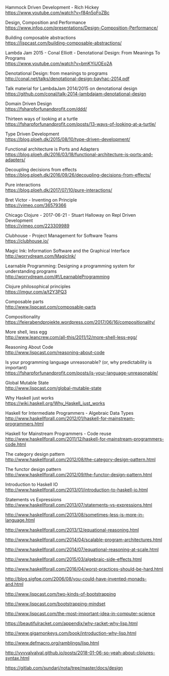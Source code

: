 Hammock Driven Development - Rich Hickey <br>
https://www.youtube.com/watch?v=f84n5oFoZBc

Design, Composition and Performance <br>
https://www.infoq.com/presentations/Design-Composition-Performance/

Building composable abstractions <br>
https://lispcast.com/building-composable-abstractions/

Lambda Jam 2015 - Conal Elliott - Denotational Design: From Meanings To Programs <br>
https://www.youtube.com/watch?v=bmKYiUOEo2A

Denotational Design: from meanings to programs <br>
http://conal.net/talks/denotational-design-bayhac-2014.pdf

Talk material for LambdaJam 2014/2015 on denotational design  <br>
https://github.com/conal/talk-2014-lambdajam-denotational-design

Domain Driven Design <br>
https://fsharpforfunandprofit.com/ddd/

Thirteen ways of looking at a turtle <br>
https://fsharpforfunandprofit.com/posts/13-ways-of-looking-at-a-turtle/

Type Driven Development <br>
https://blog.ploeh.dk/2015/08/10/type-driven-development/

Functional architecture is Ports and Adapters <br>
https://blog.ploeh.dk/2016/03/18/functional-architecture-is-ports-and-adapters/

Decoupling decisions from effects <br>
https://blog.ploeh.dk/2016/09/26/decoupling-decisions-from-effects/

Pure interactions <br>
https://blog.ploeh.dk/2017/07/10/pure-interactions/

Bret Victor - Inventing on Principle <br>
https://vimeo.com/36579366

Chicago Clojure - 2017-06-21 - Stuart Halloway on Repl Driven Development <br>
https://vimeo.com/223309989

Clubhouse - Project Management for Software Teams <br>
https://clubhouse.io/

Magic Ink: Information Software and the Graphical Interface <br>
http://worrydream.com/MagicInk/

Learnable Programming: Designing a programming system for understanding programs <br>
http://worrydream.com/#!/LearnableProgramming

Clojure philosophical principles <br>
https://imgur.com/a/t2Y3PQ3

Composable parts <br>
http://www.lispcast.com/composable-parts

Compositionality <br>
https://feierabendprojekte.wordpress.com/2017/06/16/compositionality/

More shell, less egg <br>
http://www.leancrew.com/all-this/2011/12/more-shell-less-egg/

Reasoning About Code <br>
http://www.lispcast.com/reasoning-about-code

Is your programming language unreasonable? (or, why predictability is important) <br>
https://fsharpforfunandprofit.com/posts/is-your-language-unreasonable/

Global Mutable State <br>
http://www.lispcast.com/global-mutable-state

Why Haskell just works <br>
https://wiki.haskell.org/Why_Haskell_just_works

Haskell for Intermediate Programmers - Algebraic Data Types  <br>
http://www.haskellforall.com/2012/01/haskell-for-mainstream-programmers.html

Haskell for Mainstream Programmers - Code reuse <br>
http://www.haskellforall.com/2011/12/haskell-for-mainstream-programmers-code.html

The category design pattern <br>
http://www.haskellforall.com/2012/08/the-category-design-pattern.html

The functor design pattern <br>
http://www.haskellforall.com/2012/09/the-functor-design-pattern.html

Introduction to Haskell IO <br>
http://www.haskellforall.com/2013/01/introduction-to-haskell-io.html

Statements vs Expressions <br>
http://www.haskellforall.com/2013/07/statements-vs-expressions.html

http://www.haskellforall.com/2013/08/sometimes-less-is-more-in-language.html

http://www.haskellforall.com/2013/12/equational-reasoning.html

http://www.haskellforall.com/2014/04/scalable-program-architectures.html

http://www.haskellforall.com/2014/07/equational-reasoning-at-scale.html

http://www.haskellforall.com/2015/03/algebraic-side-effects.html

http://www.haskellforall.com/2016/04/worst-practices-should-be-hard.html

http://blog.sigfpe.com/2006/08/you-could-have-invented-monads-and.html

http://www.lispcast.com/two-kinds-of-bootstrapping

http://www.lispcast.com/bootstrapping-mindset

http://www.lispcast.com/the-most-important-idea-in-computer-science

https://beautifulracket.com/appendix/why-racket-why-lisp.html

http://www.gigamonkeys.com/book/introduction-why-lisp.html

http://www.defmacro.org/ramblings/lisp.html

http://vvvvalvalval.github.io/posts/2018-01-06-so-yeah-about-clojures-syntax.html

https://gitlab.com/sundarj/nota/tree/master/docs/design
